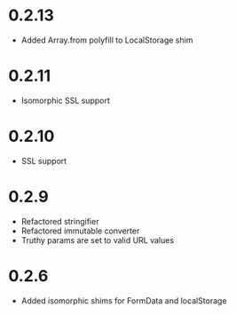 
# 0.2.13

- Added Array.from polyfill to LocalStorage shim 

# 0.2.11

- Isomorphic SSL support

# 0.2.10

- SSL support

# 0.2.9

- Refactored stringifier
- Refactored immutable converter
- Truthy params are set to valid URL values

# 0.2.6

- Added isomorphic shims for FormData and localStorage